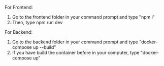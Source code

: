 For Frontend:
1. Go to the frontend folder in your command prompt and type "npm i"
2. Then, type npm run dev

For Backend:
1. Go to the backend folder in your command prompt and type "docker-compose up --build"
2. If you have build the container before in your computer, type "docker-compose up"
